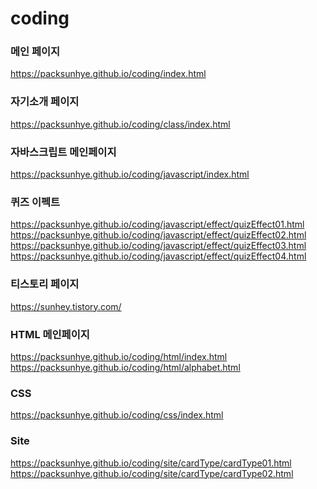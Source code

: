 # coding

### 메인 페이지
https://packsunhye.github.io/coding/index.html   

### 자기소개 페이지
https://packsunhye.github.io/coding/class/index.html   

### 자바스크립트 메인페이지
https://packsunhye.github.io/coding/javascript/index.html

### 퀴즈 이펙트
https://packsunhye.github.io/coding/javascript/effect/quizEffect01.html <br>
https://packsunhye.github.io/coding/javascript/effect/quizEffect02.html <br>
https://packsunhye.github.io/coding/javascript/effect/quizEffect03.html <br>
https://packsunhye.github.io/coding/javascript/effect/quizEffect04.html


### 티스토리 페이지 
https://sunhey.tistory.com/

### HTML 메인페이지
https://packsunhye.github.io/coding/html/index.html <br>
https://packsunhye.github.io/coding/html/alphabet.html

### CSS
https://packsunhye.github.io/coding/css/index.html


### Site
https://packsunhye.github.io/coding/site/cardType/cardType01.html <br>
https://packsunhye.github.io/coding/site/cardType/cardType02.html
